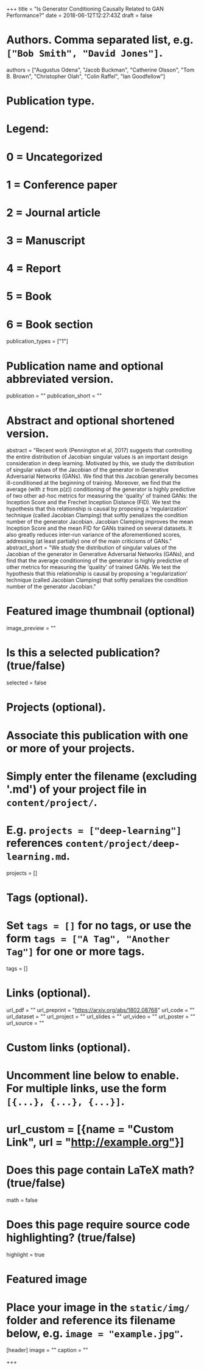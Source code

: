 +++
title = "Is Generator Conditioning Causally Related to GAN Performance?"
date = 2018-06-12T12:27:43Z
draft = false

# Authors. Comma separated list, e.g. `["Bob Smith", "David Jones"]`.
authors = ["Augustus Odena", "Jacob Buckman", "Catherine Olsson", "Tom B. Brown", "Christopher Olah", "Colin Raffel", "Ian Goodfellow"]

# Publication type.
# Legend:
# 0 = Uncategorized
# 1 = Conference paper
# 2 = Journal article
# 3 = Manuscript
# 4 = Report
# 5 = Book
# 6 = Book section
publication_types = ["1"]

# Publication name and optional abbreviated version.
publication = ""
publication_short = ""

# Abstract and optional shortened version.
abstract = "Recent work (Pennington et al, 2017) suggests that controlling the entire distribution of Jacobian singular values is an important design consideration in deep learning. Motivated by this, we study the distribution of singular values of the Jacobian of the generator in Generative Adversarial Networks (GANs). We find that this Jacobian generally becomes ill-conditioned at the beginning of training. Moreover, we find that the average (with z from p(z)) conditioning of the generator is highly predictive of two other ad-hoc metrics for measuring the 'quality' of trained GANs: the Inception Score and the Frechet Inception Distance (FID). We test the hypothesis that this relationship is causal by proposing a 'regularization' technique (called Jacobian Clamping) that softly penalizes the condition number of the generator Jacobian. Jacobian Clamping improves the mean Inception Score and the mean FID for GANs trained on several datasets. It also greatly reduces inter-run variance of the aforementioned scores, addressing (at least partially) one of the main criticisms of GANs."
abstract_short = "We study the distribution of singular values of the Jacobian of the generator in Generative Adversarial Networks (GANs), and find that the average conditioning of the generator is highly predictive of other metrics for measuring the 'quality' of trained GANs. We test the hypothesis that this relationship is causal by proposing a 'regularization' technique (called Jacobian Clamping) that softly penalizes the condition number of the generator Jacobian."

# Featured image thumbnail (optional)
image_preview = ""

# Is this a selected publication? (true/false)
selected = false

# Projects (optional).
#   Associate this publication with one or more of your projects.
#   Simply enter the filename (excluding '.md') of your project file in `content/project/`.
#   E.g. `projects = ["deep-learning"]` references `content/project/deep-learning.md`.
projects = []

# Tags (optional).
#   Set `tags = []` for no tags, or use the form `tags = ["A Tag", "Another Tag"]` for one or more tags.
tags = []

# Links (optional).
url_pdf = ""
url_preprint = "https://arxiv.org/abs/1802.08768"
url_code = ""
url_dataset = ""
url_project = ""
url_slides = ""
url_video = ""
url_poster = ""
url_source = ""

# Custom links (optional).
#   Uncomment line below to enable. For multiple links, use the form `[{...}, {...}, {...}]`.
# url_custom = [{name = "Custom Link", url = "http://example.org"}]

# Does this page contain LaTeX math? (true/false)
math = false

# Does this page require source code highlighting? (true/false)
highlight = true

# Featured image
# Place your image in the `static/img/` folder and reference its filename below, e.g. `image = "example.jpg"`.
[header]
image = ""
caption = ""

+++
